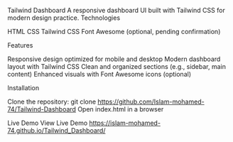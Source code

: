 Tailwind Dashboard
A responsive dashboard UI built with Tailwind CSS for modern design practice.
Technologies

HTML
CSS
Tailwind CSS
Font Awesome (optional, pending confirmation)

Features

Responsive design optimized for mobile and desktop
Modern dashboard layout with Tailwind CSS
Clean and organized sections (e.g., sidebar, main content)
Enhanced visuals with Font Awesome icons (optional)

Installation

Clone the repository: git clone https://github.com/Islam-mohamed-74/Tailwind-Dashboard
Open index.html in a browser

Live Demo
View Live Demo https://islam-mohamed-74.github.io/Tailwind_Dashboard/

